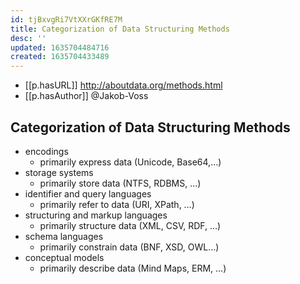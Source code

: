 ```yaml
---
id: tjBxvgRi7VtXXrGKfRE7M
title: Categorization of Data Structuring Methods
desc: ''
updated: 1635704484716
created: 1635704433489
---
```




- [[p.hasURL]] http://aboutdata.org/methods.html
- [[p.hasAuthor]] @Jakob-Voss

## Categorization of Data Structuring Methods

- encodings
    - primarily express data (Unicode, Base64,…) 
- storage systems
    - primarily store data (NTFS, RDBMS, …) 
- identifier and query languages
    - primarily refer to data (URI, XPath, …) 
- structuring and markup languages
    - primarily structure data (XML, CSV, RDF, …) 
- schema languages
    - primarily constrain data (BNF, XSD, OWL…) 
- conceptual models
    - primarily describe data (Mind Maps, ERM, …) 


